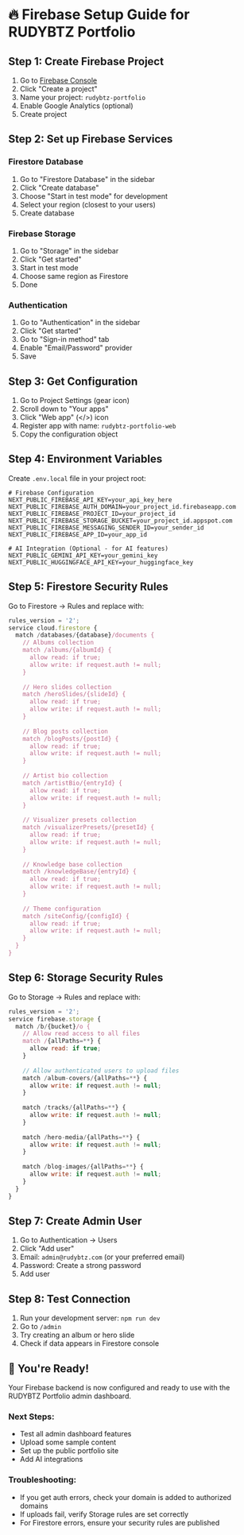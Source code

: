 # 🔥 Firebase Setup Guide for RUDYBTZ Portfolio

## Step 1: Create Firebase Project

1. Go to [Firebase Console](https://console.firebase.google.com/)
2. Click "Create a project"
3. Name your project: `rudybtz-portfolio`
4. Enable Google Analytics (optional)
5. Create project

## Step 2: Set up Firebase Services

### Firestore Database
1. Go to "Firestore Database" in the sidebar
2. Click "Create database"
3. Choose "Start in test mode" for development
4. Select your region (closest to your users)
5. Create database

### Firebase Storage
1. Go to "Storage" in the sidebar
2. Click "Get started"
3. Start in test mode
4. Choose same region as Firestore
5. Done

### Authentication
1. Go to "Authentication" in the sidebar
2. Click "Get started"
3. Go to "Sign-in method" tab
4. Enable "Email/Password" provider
5. Save

## Step 3: Get Configuration

1. Go to Project Settings (gear icon)
2. Scroll down to "Your apps"
3. Click "Web app" (</>) icon
4. Register app with name: `rudybtz-portfolio-web`
5. Copy the configuration object

## Step 4: Environment Variables

Create `.env.local` file in your project root:

```env
# Firebase Configuration
NEXT_PUBLIC_FIREBASE_API_KEY=your_api_key_here
NEXT_PUBLIC_FIREBASE_AUTH_DOMAIN=your_project_id.firebaseapp.com
NEXT_PUBLIC_FIREBASE_PROJECT_ID=your_project_id
NEXT_PUBLIC_FIREBASE_STORAGE_BUCKET=your_project_id.appspot.com
NEXT_PUBLIC_FIREBASE_MESSAGING_SENDER_ID=your_sender_id
NEXT_PUBLIC_FIREBASE_APP_ID=your_app_id

# AI Integration (Optional - for AI features)
NEXT_PUBLIC_GEMINI_API_KEY=your_gemini_key
NEXT_PUBLIC_HUGGINGFACE_API_KEY=your_huggingface_key
```

## Step 5: Firestore Security Rules

Go to Firestore → Rules and replace with:

```javascript
rules_version = '2';
service cloud.firestore {
  match /databases/{database}/documents {
    // Albums collection
    match /albums/{albumId} {
      allow read: if true;
      allow write: if request.auth != null;
    }
    
    // Hero slides collection
    match /heroSlides/{slideId} {
      allow read: if true;
      allow write: if request.auth != null;
    }
    
    // Blog posts collection
    match /blogPosts/{postId} {
      allow read: if true;
      allow write: if request.auth != null;
    }
    
    // Artist bio collection
    match /artistBio/{entryId} {
      allow read: if true;
      allow write: if request.auth != null;
    }
    
    // Visualizer presets collection
    match /visualizerPresets/{presetId} {
      allow read: if true;
      allow write: if request.auth != null;
    }
    
    // Knowledge base collection
    match /knowledgeBase/{entryId} {
      allow read: if true;
      allow write: if request.auth != null;
    }
    
    // Theme configuration
    match /siteConfig/{configId} {
      allow read: if true;
      allow write: if request.auth != null;
    }
  }
}
```

## Step 6: Storage Security Rules

Go to Storage → Rules and replace with:

```javascript
rules_version = '2';
service firebase.storage {
  match /b/{bucket}/o {
    // Allow read access to all files
    match /{allPaths=**} {
      allow read: if true;
    }
    
    // Allow authenticated users to upload files
    match /album-covers/{allPaths=**} {
      allow write: if request.auth != null;
    }
    
    match /tracks/{allPaths=**} {
      allow write: if request.auth != null;
    }
    
    match /hero-media/{allPaths=**} {
      allow write: if request.auth != null;
    }
    
    match /blog-images/{allPaths=**} {
      allow write: if request.auth != null;
    }
  }
}
```

## Step 7: Create Admin User

1. Go to Authentication → Users
2. Click "Add user"
3. Email: `admin@rudybtz.com` (or your preferred email)
4. Password: Create a strong password
5. Add user

## Step 8: Test Connection

1. Run your development server: `npm run dev`
2. Go to `/admin`
3. Try creating an album or hero slide
4. Check if data appears in Firestore console

## 🎉 You're Ready!

Your Firebase backend is now configured and ready to use with the RUDYBTZ Portfolio admin dashboard.

### Next Steps:
- Test all admin dashboard features
- Upload some sample content
- Set up the public portfolio site
- Add AI integrations

### Troubleshooting:
- If you get auth errors, check your domain is added to authorized domains
- If uploads fail, verify Storage rules are set correctly
- For Firestore errors, ensure your security rules are published